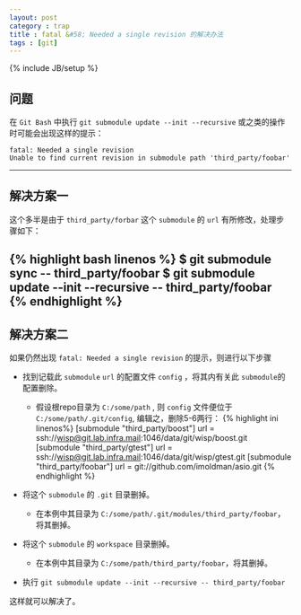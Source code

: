 ```yaml
---
layout: post
category : trap
title : fatal &#58; Needed a single revision 的解决办法
tags : [git]
---
```


{% include JB/setup %}

<link rel="stylesheet" type="text/css" href="{{ root }}/css/pygments/native.css" />

## 问题

在 `Git Bash` 中执行 `git submodule update --init --recursive` 或之类的操作时可能会出现这样的提示：

    fatal: Needed a single revision
    Unable to find current revision in submodule path 'third_party/foobar'
---

## 解决方案一
这个多半是由于 `third_party/forbar` 这个 `submodule` 的 `url` 有所修改，处理步骤如下：

{% highlight bash linenos %}
$ git submodule sync -- third_party/foobar
$ git submodule update --init --recursive -- third_party/foobar
{% endhighlight %}
---

## 解决方案二

如果仍然出现 `fatal: Needed a single revision` 的提示，则进行以下步骤

- 找到记载此 `submodule` `url` 的配置文件 `config` ，将其内有关此 `submodule`的配置删除。
    - 假设根repo目录为 `C:/some/path` , 则 `config` 文件便位于 `C:/some/path/.git/config`, 编辑之，删除5-6两行：
{% highlight ini linenos%}
[submodule "third_party/boost"]
url = ssh://wisp@git.lab.infra.mail:1046/data/git/wisp/boost.git
[submodule "third_party/gtest"]
url = ssh://wisp@git.lab.infra.mail:1046/data/git/wisp/gtest.git
[submodule "third_party/foobar"]
url = git://github.com/imoldman/asio.git
{% endhighlight %}

- 将这个 `submodule` 的 `.git` 目录删掉。
    - 在本例中其目录为 `C:/some/path/.git/modules/third_party/foobar`，将其删掉。
- 将这个 `submodule` 的 `workspace` 目录删掉。
    - 在本例中其目录为 `C:/some/path/third_party/foobar`，将其删掉。
- 执行 `git submodule update --init --recursive -- third_party/foobar`

这样就可以解决了。
